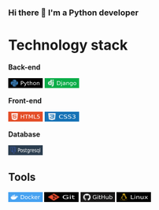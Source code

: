 ### Hi there 👋 I'm a Python developer

<h1>Technology stack</h1>
<b font-size="18px"> Back-end </b>
  <p>
    <img src="https://github.com/PavelGrebenshikov/PavelGrebenshikov/raw/main/icons/python.svg" width="70" height="20" />
    <img src="https://github.com/PavelGrebenshikov/PavelGrebenshikov/raw/main/icons/django.svg" width="70" height="20" />
  </p>
<b> Front-end </b>
  <p>
    <img src="https://github.com/PavelGrebenshikov/PavelGrebenshikov/raw/main/icons/HTML.svg" width="70" height="20" />
    <img src="https://github.com/PavelGrebenshikov/PavelGrebenshikov/raw/main/icons/CSS.svg" width="70" height="20" />
  </p>
<b> Database <b>
  <p><img src="https://github.com/PavelGrebenshikov/PavelGrebenshikov/raw/main/icons/postgresql.svg" width="70" height="20" /></p>
<h2> Tools </h2>
  <p>
    <img src="https://github.com/PavelGrebenshikov/PavelGrebenshikov/raw/main/icons/Docker.svg" width="70" height="20" />
    <img src="https://github.com/PavelGrebenshikov/PavelGrebenshikov/raw/main/icons/git.svg" width="70" height="20" />
    <img src="https://github.com/PavelGrebenshikov/PavelGrebenshikov/raw/main/icons/github.svg" width="70" height="20" />
    <img src="https://github.com/PavelGrebenshikov/PavelGrebenshikov/raw/main/icons/Linux.svg" width="70" height="20" />
  </p>
